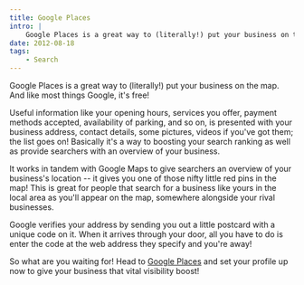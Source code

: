 ```yaml
---
title: Google Places
intro: |
    Google Places is a great way to (literally!) put your business on the map. And like most things Google, it's free!
date: 2012-08-18
tags:
    - Search
---
```


Google Places is a great way to (literally!) put your business on the map. And like most things Google, it's free!

Useful information like your opening hours, services you offer, payment methods accepted, availability of parking, and so on, is presented with your business address, contact details, some pictures, videos if you've got them; the list goes on! Basically it's a way to boosting your search ranking as well as provide searchers with an overview of your business.

It works in tandem with Google Maps to give searchers an overview of your business's location -- it gives you one of those nifty little red pins in the map! This is great for people that search for a business like yours in the local area as you'll appear on the map, somewhere alongside your rival businesses.

Google verifies your address by sending you out a little postcard with a unique code on it. When it arrives through your door, all you have to do is enter the code at the web address they specify and you're away!

So what are you waiting for! Head to [Google Places](https://www.google.com/business/) and set your profile up now to give your business that vital visibility boost!

